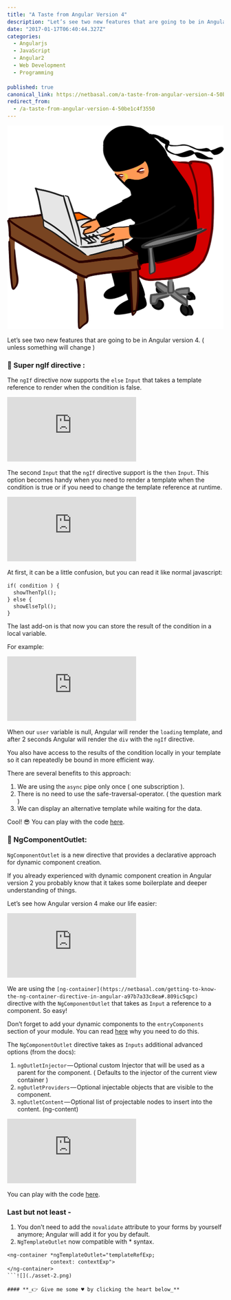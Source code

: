 ```yaml
---
title: "A Taste from Angular Version 4"
description: "Let’s see two new features that are going to be in Angular version 4. ( unless something will change ) The ngIf directive now supports the else Input that takes a template reference to render when…"
date: "2017-01-17T06:40:44.327Z"
categories: 
  - Angularjs
  - JavaScript
  - Angular2
  - Web Development
  - Programming

published: true
canonical_link: https://netbasal.com/a-taste-from-angular-version-4-50be1c4f3550
redirect_from:
  - /a-taste-from-angular-version-4-50be1c4f3550
---
```


![](./asset-1.png)

Let’s see two new features that are going to be in Angular version 4. ( unless something will change )

### 💪 Super ngIf directive :

The `ngIf` directive now supports the `else` `Input` that takes a template reference to render when the condition is false.

<Embed src="https://gist.github.com/NetanelBasal/6f3b5faa3557a95b78f2a512f81e7fdb.js" aspectRatio={0.357} caption="" />

The second `Input` that the `ngIf` directive support is the `then` `Input`. This option becomes handy when you need to render a template when the condition is true or if you need to change the template reference at runtime.

<Embed src="https://gist.github.com/NetanelBasal/bc6e912667949e7ebe687e93d628ea86.js" aspectRatio={0.357} caption="" />

At first, it can be a little confusion, but you can read it like normal javascript:

```
if( condition ) {
  showThenTpl();
} else {
  showElseTpl();
}
```

The last add-on is that now you can store the result of the condition in a local variable.

For example:

<Embed src="https://gist.github.com/NetanelBasal/35182626c8f2189327eb3dd3d2486396.js" aspectRatio={0.357} caption="" />

When our `user` variable is null, Angular will render the `loading` template, and after 2 seconds Angular will render the `div` with the `ngIf` directive.

You also have access to the results of the condition locally in your template so it can repeatedly be bound in more efficient way.

There are several benefits to this approach:

1.  We are using the `async` pipe only once ( one subscription ).
2.  There is no need to use the safe-traversal-operator. ( the question mark )
3.  We can display an alternative template while waiting for the data.

Cool! 😎 You can play with the code [here](https://plnkr.co/edit/O1Oao7LBlBHKFgveFJPr?p=preview).

### 👏 NgComponentOutlet:

`NgComponentOutlet` is a new directive that provides a declarative approach for dynamic component creation.

If you already experienced with dynamic component creation in Angular version 2 you probably know that it takes some boilerplate and deeper understanding of things.

Let’s see how Angular version 4 make our life easier:

<Embed src="https://gist.github.com/NetanelBasal/9203ea55fb7a435ea7eda94b2dedb100.js" aspectRatio={0.357} caption="" />

We are using the `[ng-container](https://netbasal.com/getting-to-know-the-ng-container-directive-in-angular-a97b7a33c8ea#.809ic5qpc)` directive with the `NgComponentOutlet` that takes as `Input` a reference to a component. So easy!

Don’t forget to add your dynamic components to the `entryComponents` section of your module. You can read [here](https://angular.io/docs/ts/latest/cookbook/ngmodule-faq.html#!#q-when-entry-components) why you need to do this.

The `NgComponentOutlet` directive takes as `Inputs` additional advanced options (from the docs):

1.  `ngOutletInjector` — Optional custom Injector that will be used as a parent for the component. ( Defaults to the injector of the current view container )
2.  `ngOutletProviders` — Optional injectable objects that are visible to the  
    component.
3.  `ngOutletContent` — Optional list of projectable nodes to insert into the content. (ng-content)

<Embed src="https://gist.github.com/NetanelBasal/ad35ecb0a992e22c4a42c2c4397d0185.js" aspectRatio={0.357} caption="" />

You can play with the code [here](https://plnkr.co/edit/kwrjr2vIVb0Bfda4FUa0?p=preview).

### Last but not least -

1.  You don’t need to add the `novalidate` attribute to your forms by yourself anymore; Angular will add it for you by default.
2.  `NgTemplateOutlet` now compatible with \* syntax.

```
<ng-container *ngTemplateOutlet="templateRefExp; 
              context: contextExp">
</ng-container>
```![](./asset-2.png)

#### **_👉 Give me some ♥️ by clicking the heart below_**
